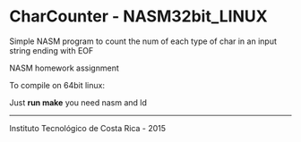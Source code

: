 # CharCounter - NASM32bit_LINUX
Simple NASM program to count the num of each type of char in an input string ending with EOF

NASM homework assignment

To compile on 64bit linux:

Just **run make** you need nasm and ld

----

Instituto Tecnológico de Costa Rica - 2015

